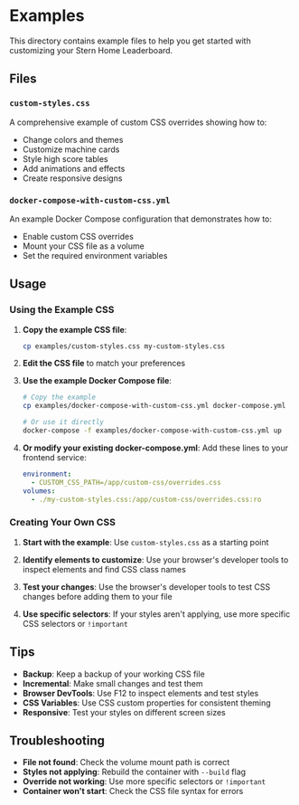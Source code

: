 # Examples

This directory contains example files to help you get started with customizing your Stern Home Leaderboard.

## Files

### `custom-styles.css`
A comprehensive example of custom CSS overrides showing how to:
- Change colors and themes
- Customize machine cards
- Style high score tables
- Add animations and effects
- Create responsive designs

### `docker-compose-with-custom-css.yml`
An example Docker Compose configuration that demonstrates how to:
- Enable custom CSS overrides
- Mount your CSS file as a volume
- Set the required environment variables

## Usage

### Using the Example CSS

1. **Copy the example CSS file**:
   ```bash
   cp examples/custom-styles.css my-custom-styles.css
   ```

2. **Edit the CSS file** to match your preferences

3. **Use the example Docker Compose file**:
   ```bash
   # Copy the example
   cp examples/docker-compose-with-custom-css.yml docker-compose.yml

   # Or use it directly
   docker-compose -f examples/docker-compose-with-custom-css.yml up
   ```

4. **Or modify your existing docker-compose.yml**:
   Add these lines to your frontend service:
   ```yaml
   environment:
     - CUSTOM_CSS_PATH=/app/custom-css/overrides.css
   volumes:
     - ./my-custom-styles.css:/app/custom-css/overrides.css:ro
   ```

### Creating Your Own CSS

1. **Start with the example**:
   Use `custom-styles.css` as a starting point

2. **Identify elements to customize**:
   Use your browser's developer tools to inspect elements and find CSS class names

3. **Test your changes**:
   Use the browser's developer tools to test CSS changes before adding them to your file

4. **Use specific selectors**:
   If your styles aren't applying, use more specific CSS selectors or `!important`

## Tips

- **Backup**: Keep a backup of your working CSS file
- **Incremental**: Make small changes and test them
- **Browser DevTools**: Use F12 to inspect elements and test styles
- **CSS Variables**: Use CSS custom properties for consistent theming
- **Responsive**: Test your styles on different screen sizes

## Troubleshooting

- **File not found**: Check the volume mount path is correct
- **Styles not applying**: Rebuild the container with `--build` flag
- **Override not working**: Use more specific selectors or `!important`
- **Container won't start**: Check the CSS file syntax for errors
